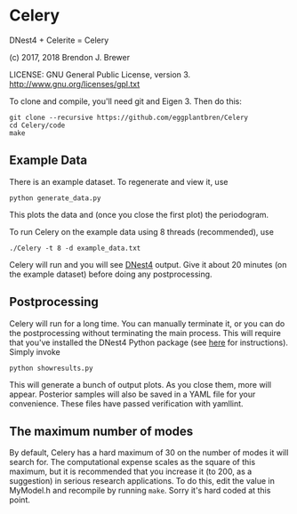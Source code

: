 Celery
======

DNest4 + Celerite = Celery

(c) 2017, 2018 Brendon J. Brewer

LICENSE: GNU General Public License, version 3.
http://www.gnu.org/licenses/gpl.txt

To clone and compile, you'll need git and Eigen 3.
Then do this:

```
git clone --recursive https://github.com/eggplantbren/Celery
cd Celery/code
make
```

## Example Data

There is an example dataset. To regenerate and view it, use

```
python generate_data.py
```

This plots the data and (once you close the first plot) the periodogram.

To run Celery on the example data using 8 threads (recommended), use

```
./Celery -t 8 -d example_data.txt
```

Celery will run and you will see
[DNest4](https://github.com/eggplantbren/DNest4) output. Give it about 20
minutes (on the example dataset) before doing any postprocessing.

## Postprocessing

Celery will run for a long time. You can manually terminate it, or you can
do the postprocessing without terminating the main process. This will require
that you've installed the DNest4 Python package
(see [here](https://github.com/eggplantbren/DNest4) for instructions).
Simply invoke

```
python showresults.py
```

This will generate a bunch of output plots. As you close them, more will appear.
Posterior samples will also be saved in a YAML
file for your convenience. These files have passed verification with
yamllint.

## The maximum number of modes

By default, Celery has a hard maximum of 30 on the number of modes it will
search for. The computational expense scales as the square of this maximum,
but it is recommended that you increase it (to 200, as a suggestion) in
serious research applications. To do this, edit the value in MyModel.h and
recompile by running `make`. Sorry it's hard coded at this point.

